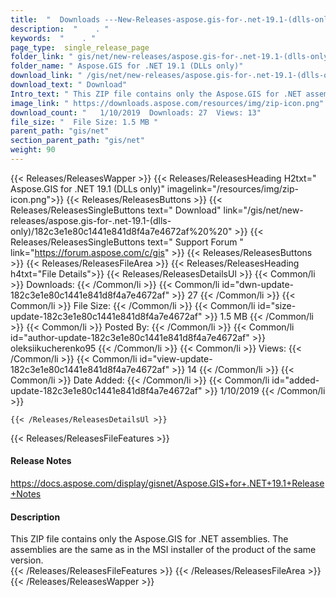 ```yaml
---
title:  "  Downloads ---New-Releases-aspose.gis-for-.net-19.1-(dlls-only) . " 
description:  "    . " 
keywords:  "    . " 
page_type:  single_release_page
folder_link: " gis/net/new-releases/aspose.gis-for-.net-19.1-(dlls-only)/"
folder_name: " Aspose.GIS for .NET 19.1 (DLLs only)"
download_link: " /gis/net/new-releases/aspose.gis-for-.net-19.1-(dlls-only)/182c3e1e80c1441e841d8f4a7e4672af"
download_text: " Download"
Intro_text: " This ZIP file contains only the Aspose.GIS for .NET assemblies. The assemblies a..."
image_link: " https://downloads.aspose.com/resources/img/zip-icon.png"
download_count: "   1/10/2019  Downloads: 27  Views: 13"
file_size: "  File Size: 1.5 MB "
parent_path: "gis/net"
section_parent_path: "gis/net"
weight: 90 
---
```


{{< Releases/ReleasesWapper >}}
  {{< Releases/ReleasesHeading H2txt=" Aspose.GIS for .NET 19.1 (DLLs only)" imagelink="/resources/img/zip-icon.png">}}
  {{< Releases/ReleasesButtons >}}
    {{< Releases/ReleasesSingleButtons text=" Download" link="/gis/net/new-releases/aspose.gis-for-.net-19.1-(dlls-only)/182c3e1e80c1441e841d8f4a7e4672af%20%20" >}}
    {{< Releases/ReleasesSingleButtons text=" Support Forum " link="https://forum.aspose.com/c/gis" >}}
  {{< Releases/ReleasesButtons >}}
  {{< Releases/ReleasesFileArea >}}
    {{< Releases/ReleasesHeading h4txt="File Details">}}
    {{< Releases/ReleasesDetailsUl >}}
            {{< Common/li  >}} Downloads: {{< /Common/li >}} 
      {{< Common/li id="dwn-update-182c3e1e80c1441e841d8f4a7e4672af" >}} 27 {{< /Common/li >}} 
      {{< Common/li  >}} File Size: {{< /Common/li >}} 
      {{< Common/li id="size-update-182c3e1e80c1441e841d8f4a7e4672af" >}} 1.5 MB {{< /Common/li >}} 
      {{< Common/li  >}} Posted By: {{< /Common/li >}} 
      {{< Common/li id="author-update-182c3e1e80c1441e841d8f4a7e4672af" >}} oleksiikucherenko95 {{< /Common/li >}} 
      {{< Common/li  >}} Views: {{< /Common/li >}} 
      {{< Common/li id="view-update-182c3e1e80c1441e841d8f4a7e4672af" >}} 14 {{< /Common/li >}} 
      {{< Common/li  >}} Date Added: {{< /Common/li >}} 
      {{< Common/li id="added-update-182c3e1e80c1441e841d8f4a7e4672af" >}} 1/10/2019 {{< /Common/li >}} 

    {{< /Releases/ReleasesDetailsUl >}}

  {{< Releases/ReleasesFileFeatures >}}
      <h4>Release Notes</h4><div><a href="https://docs.aspose.com/display/gisnet/Aspose.GIS+for+.NET+19.1+Release+Notes">https://docs.aspose.com/display/gisnet/Aspose.GIS+for+.NET+19.1+Release+Notes</a></div><h4>Description</h4><div class="HTMLDescription">This ZIP file contains only the Aspose.GIS for .NET assemblies. The assemblies are the same as in the MSI installer of the product of the same version.</div>
  {{< /Releases/ReleasesFileFeatures >}}
 {{< /Releases/ReleasesFileArea >}}
{{< /Releases/ReleasesWapper >}}


